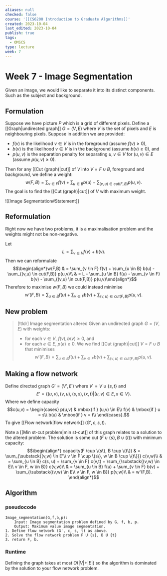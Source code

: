 ```yaml
---
aliases: null
checked: false
course: '[[CS6200 Introduction to Graduate Algorithms]]'
created: 2023-10-04
last_edited: 2023-10-04
publish: true
tags:
  - OMSCS
type: lecture
week: 7
---
```

# Week 7 - Image Segmentation

Given an image, we would like to separate it into its distinct components. Such as the subject and background.


## Formulation

Suppose we have picture $P$ which is a grid of different pixels. Define a [[Graph|undirected graph]] $G = (V, E)$ where $V$ is the set of pixels and $E$ is neighbouring pixels. Suppose in addition we are provided:

- $f(v)$ is the likelihood $v \in V$ is in the foreground (assume $f(v) \geq 0$),
- $b(v)$ is the likelihood $v \in V$ is in the background (assume $b(v) \geq 0$), and
- $p(u,v)$ is the separation penalty for separating $u,v \in V$ for $(u,v) \in E$ (assume $p(u,v) \geq 0$).

Then for any [[Cut (graph)|cut]] of $V$ into $V = F \cup B$, foreground and background, we define a weight:
$$w(F,B) = \sum_{v \in F} f(v) + \sum_{u \in B} b(u) - \sum_{(v,u) \in cut(F,B)} p(u,v).$$
The goal is to find the [[Cut (graph)|cut]] of $V$ with maximum weight.

![[Image Segmentation#Statement]]

## Reformulation

Right now we have two problems, it is a maximalisation problem and the weights might not be non-negative.

Let
$$L = \sum_{v \in V} f(v) + b(v).$$
Then we can reformulate
$$\begin{align*}w(F,B) & = \sum_{v \in F} f(v) + \sum_{u \in B} b(u) - \sum_{(v,u) \in cut(F,B)} p(u,v)\\
& = L - \sum_{u \in B} f(u) - \sum_{v \in F} b(v) - \sum_{(v,u) \in cut(F,B)} p(u,v)\end{align*}$$
Therefore to maximise $w(F,B)$ we could instead minimise
$$w'(F,B) = \sum_{u \in B} f(u) + \sum_{v \in F} b(v) + \sum_{(v,u) \in cut(F,B)} p(u,v).$$
## New problem

>[!tldr] Image segmentation altered
>Given an undirected graph $G = (V,E)$ with weights:
>- for each $v \in V$, $f(v), b(v) \geq 0$, and
>- for each $e \in E$, $p(e) \geq 0$.
>We we find [[Cut (graph)|cut]] $V = F \cup B$ that minimises
>$$w'(F,B) = \sum_{u \in B} f(u) + \sum_{v \in F} b(v) + \sum_{(v,u) \in cut(F,B)} p(u,v).$$

## Making a flow network

Define directed graph $G' = (V', E')$ where $V' = V \cup \{s,t\}$ and
$$E' = \{ (u,v), (v,u), (s,x), (x,t) \vert (u,v) \in E, x \in V \}.$$
Where we define capacity
$$c(u,v) = \begin{cases} p(u,v) & \mbox{if } (u,v) \in E\\ f(v) & \mbox{if } u = s\\ b(u) & \mbox{if } v = t\\ \end{cases}.$$
To give [[Flow network|flow network]] $(G', c, s, t)$.

Note a [[Min st-cut problem|min st-cut]] of this graph relates to a solution to the altered problem.  The solution is some cut $(F \cup \{s\}, B \cup \{t\})$ with minimum capacity:
$$\begin{align*} capacity(F \cup \{s\}, B \cup \{t\}) & = \sum_{\substack{(v,w) \in E'\\ v \in F \cup \{s\}, w \in B \cup \{t\}}} c(v,w)\\
& = \sum_{u \in B} c(s, u) + \sum_{v \in F} c(v,t) + \sum_{\substack{(v,w) \in E\\ v \in F, w \in B}} c(v,w)\\
& = \sum_{u \in B} f(u) + \sum_{v \in F} b(v) + \sum_{\substack{(v,w) \in E\\ v \in F, w \in B}} p(v,w)\\
& = w'(F,B).
\end{align*}$$
## Algorithm

### pseudocode

```pseudocode
Image_segmentation(G,f,b,p):
	Input: Image segmentation problem defined by G, f, b, p.
	Output: Maximum value image segmentation.
1. Define flow network (G', c, s, t) as above.
2. Solve the flow network problem F U {s}, B U {t}
3. return F, b.
```

### Runtime

Defining the graph takes at most $O(\vert V \vert + \vert E \vert)$ so the algorithm is dominated by the solution to your flow network problem.

